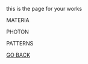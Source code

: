 this is the page for your works

MATERIA

PHOTON

PATTERNS




[GO BACK](https://aaronrmoreno.github.io)
